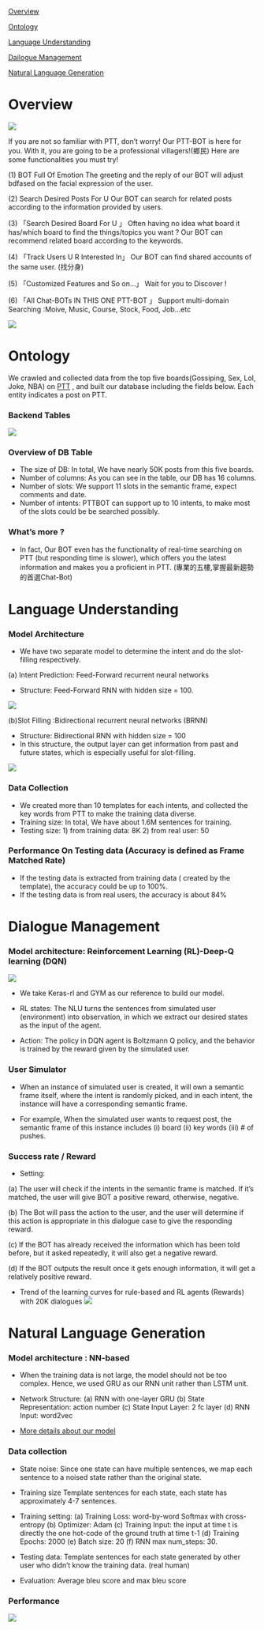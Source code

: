 [Overview](#overview)

[Ontology](#ontology)

[Language Understanding](#language-understanding)

[Dailogue Management](#dialogue-management)

[Natural Language Generation](#natural-language-generation)

# Overview

![ ](https://github.com/HungWei-Andy/dlmbs/blob/master/images/1.png)

If you are not so familiar with PTT, don’t worry! Our PTT-BOT is here for you.
With it, you are going to be a professional villagers!(鄉民)
Here are some functionalities you must try!

(1) BOT Full Of Emotion
The greeting and the reply of our BOT will adjust bdfased on the facial expression of the
user.

(2) Search Desired Posts For U
Our BOT can search for related posts according to the information provided by
users.

(3) 「Search Desired Board For U 」
Often having no idea what board it has/which board to find the things/topics you want ?
Our BOT can recommend related board according to the keywords.

(4) 「Track Users U R Interested In」
Our BOT can find shared accounts of the same user. (找分身)

(5) 「Customized Features and So on...」
Wait for you to Discover !

(6) 「All Chat-BOTs IN THIS ONE PTT-BOT 」
Support multi-domain Searching :Moive, Music, Course, Stock, Food, Job...etc

![ ](https://github.com/HungWei-Andy/dlmbs/blob/master/images/2.png)

# Ontology

We crawled and collected data from the top five boards(Gossiping, Sex, Lol, Joke, NBA) on [PTT](https://www.ptt.cc/bbs/hotboards.html) , and built our database including the fields below. Each entity indicates a post on PTT.

### Backend Tables
![ ](https://github.com/HungWei-Andy/dlmbs/blob/master/images/3.png)

### Overview of DB Table
- The size of DB: In total, We have nearly 50K posts from this five boards.
- Number of columns: As you can see in the table, our DB has 16 columns.
- Number of slots: We support 11 slots in the semantic frame, expect comments and date.
- Number of intents: PTTBOT can support up to 10 intents, to make most of the slots could be be searched possibly.

### What’s more ?
- In fact, Our BOT even has the functionality of real-time searching on PTT (but responding time is slower), which offers you the latest information and makes you a proficient in PTT.
(專業的五樓,掌握最新趨勢的首選Chat-Bot)

# Language Understanding
### Model Architecture
- We have two separate model to determine the intent and do the slot-filling respectively.

(a) Intent Prediction: Feed-Forward recurrent neural networks
- Structure: Feed-Forward RNN with hidden size = 100.

![ ](https://github.com/HungWei-Andy/dlmbs/blob/master/images/8.png)

(b)Slot Filling :Bidirectional recurrent neural networks (BRNN)
- Structure: Bidirectional RNN with hidden size = 100
- In this structure, the output layer can get information from past and future states, which is especially useful for slot-filling.

![ ](https://github.com/HungWei-Andy/dlmbs/blob/master/images/9.png)

### Data Collection
- We created more than 10 templates for each intents, and collected the key words from PTT
to make the training data diverse.
- Training size: In total, We have about 1.6M sentences for training.
- Testing size: 1) from training data: 8K 2) from real user: 50

### Performance On Testing data (Accuracy is defined as Frame Matched Rate)
- If the testing data is extracted from training data ( created by the template), the accuracy could be up to 100%.
- If the testing data is from real users, the accuracy is about 84%

# Dialogue Management

### Model architecture: Reinforcement Learning (RL)-Deep-Q learning (DQN)
![ ](https://github.com/HungWei-Andy/dlmbs/blob/master/images/4.png)
- We take Keras-rl and GYM as our reference to build our model.

- RL states: The NLU turns the sentences from simulated user (environment) into observation, in which we extract our desired states as the input of the agent.

- Action: The policy in DQN agent is Boltzmann Q policy, and the behavior is trained by the reward given by the simulated user.

### User Simulator

- When an instance of simulated user is created, it will own a semantic frame itself, where
the intent is randomly picked, and in each intent, the instance will have a corresponding
semantic frame.

- For example, When the simulated user wants to request post, the semantic frame of this instance includes (i) board (ii) key words (iii) # of pushes.

### Success rate / Reward

- Setting:

(a) The user will check if the intents in the semantic frame is
matched. If it’s matched, the user will give BOT a positive
reward, otherwise, negative.

(b) The Bot will pass the action to the user, and the user will
determine if this action is appropriate in this dialogue case to give the responding reward.

(c) If the BOT has already received the information which has been told before, but it asked
repeatedly, it will also get a negative reward.

(d) If the BOT outputs the result once it gets enough information, it will get a relatively
positive reward.

- Trend	of	the	learning	curves	for	rule-based	and	RL	agents	(Rewards)		with	20K	dialogues
![ ](https://github.com/HungWei-Andy/dlmbs/blob/master/images/5.png)

# Natural Language Generation

### Model architecture : NN-based

- When the training data is not large, the model should not be too complex. Hence, we used GRU as our
RNN unit rather than LSTM unit.

- Network Structure: (a) RNN with one-layer GRU (b) State Representation: action number (c) State Input Layer: 2 fc layer (d) RNN Input: word2vec

* [More details about our model](http://ppt.cc/TW1NU)

### Data collection

- State noise: Since one state can have multiple sentences, we map each sentence to a noised state rather
than the original state.

- Training size Template sentences for each state, each state has approximately 4-7 sentences.

- Training setting: (a) Training Loss: word-by-word Softmax with cross-entropy (b) Optimizer: Adam
(c) Training Input: the input at time t is directly the one hot-code of the ground truth at time t-1
(d) Training Epochs: 2000 (e) Batch size: 20 (f) RNN max num_steps: 30.

- Testing data: Template sentences for each state generated by other user who didn’t know the training
data. (real human)

- Evaluation: Average bleu score and max bleu score

### Performance
![ ](https://github.com/HungWei-Andy/dlmbs/blob/master/images/7.png)
